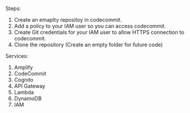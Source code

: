 Steps:
1. Create an emaplty repositoy in codecommit.
2. Add a policy to your IAM user so you can access codecommit.
3. Create Git credentials for your IAM user to allow HTTPS connection to codecommit.
4. Clone the repository (Create an empty folder for future code)

Services:
1. Amplify
2. CodeCommit
3. Cognito
4. API Gateway
5. Lambda
6. DynamoDB
7. IAM
